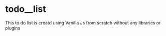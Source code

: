 # todo__list
This to do list is creatd using Vanilla Js from scratch without any libraries or plugins
